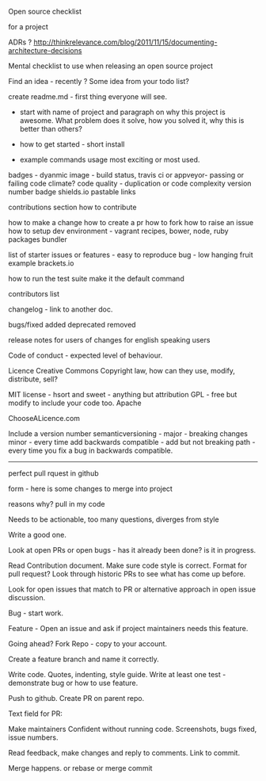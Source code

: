 Open source checklist

for a project

ADRs ? http://thinkrelevance.com/blog/2011/11/15/documenting-architecture-decisions


Mental checklist to use when releasing an open source project

Find an idea - recently ? Some idea from your todo list?

create readme.md - first thing everyone will see.

- start with name of project and paragraph on why this project is awesome.
What problem does it solve, how you solved it, why this is better than others?

- how to get started - short install
- example commands usage most exciting or most used.

 badges - dyanmic image - build status, travis ci or appveyor- passing or failing
 code climate? code quality - duplication or code complexity
 version number badge 
 shields.io pastable links
 
contributions section
how to contribute


 how to make a change
 how to create a pr 
 how to fork 
 how to raise an issue 
 how to setup dev environment - vagrant recipes, bower, node, ruby packages bundler 
 
 list of starter issues or features 
	- easy to reproduce bug - low hanging fruit
	example brackets.io
 
 how to run the test suite
 make it the default command
 
 
 
 contributors list 
 
changelog - link to another doc. 

 bugs/fixed
 added 
 deprecated
 removed
	
	
 release notes for users of changes for english speaking users 
 
Code of conduct - expected level of behaviour.

Licence
Creative Commons
Copyright law, how can they use, modify, distribute, sell?

MIT license - hsort and sweet - anything but attribution
GPL - free but modify to include your code too.
Apache 

ChooseALicence.com

Include a version number 
semanticversioning - major - breaking changes 
minor - every time add backwards compatible - add but not breaking
path - every time you fix a bug in backwards compatible.


-----------------------------------------------

perfect pull rquest in github

form - here is some changes to merge into project 

reasons why? pull in my code 

Needs to be actionable, too many questions, diverges from style 

Write a good one. 

Look at open PRs or open bugs - has it already been done? is it in progress.

Read Contribution document. Make sure code style is correct. Format for pull request?
Look through historic PRs to see what has come up before. 

Look for open issues that match to PR or alternative approach in open issue discussion.

Bug - start work.

Feature - Open an issue and ask if project maintainers needs this feature.

Going ahead?
Fork Repo - copy to your account.

Create a feature branch and name it correctly. 

Write code. Quotes, indenting, style guide. Write at least one test - demonstrate bug or how to use feature.

Push to github. Create PR on parent repo. 

Text field for PR:

Make maintainers Confident without running code.
Screenshots, bugs fixed, issue numbers.


Read feedback, make changes and reply to comments. Link to commit. 

Merge happens. or rebase or merge commit




 
 


